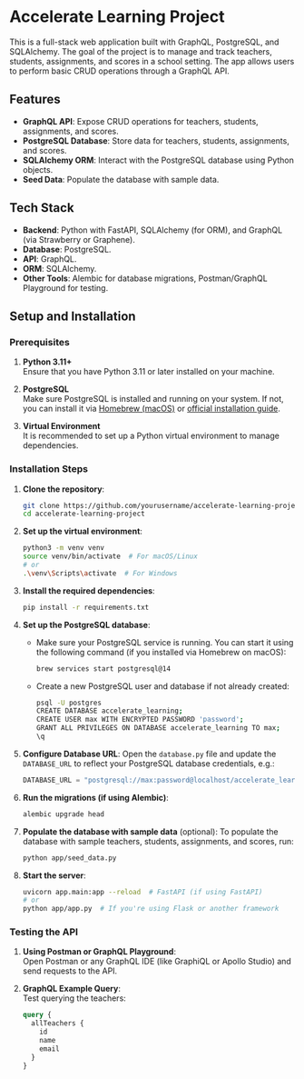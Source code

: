 # Accelerate Learning Project

This is a full-stack web application built with GraphQL, PostgreSQL, and SQLAlchemy. The goal of the project is to manage and track teachers, students, assignments, and scores in a school setting. The app allows users to perform basic CRUD operations through a GraphQL API.

## Features

- **GraphQL API**: Expose CRUD operations for teachers, students, assignments, and scores.
- **PostgreSQL Database**: Store data for teachers, students, assignments, and scores.
- **SQLAlchemy ORM**: Interact with the PostgreSQL database using Python objects.
- **Seed Data**: Populate the database with sample data.
  
## Tech Stack

- **Backend**: Python with FastAPI, SQLAlchemy (for ORM), and GraphQL (via Strawberry or Graphene).
- **Database**: PostgreSQL.
- **API**: GraphQL.
- **ORM**: SQLAlchemy.
- **Other Tools**: Alembic for database migrations, Postman/GraphQL Playground for testing.

## Setup and Installation

### Prerequisites

1. **Python 3.11+**  
   Ensure that you have Python 3.11 or later installed on your machine.
   
2. **PostgreSQL**  
   Make sure PostgreSQL is installed and running on your system. If not, you can install it via [Homebrew (macOS)](https://brew.sh/) or [official installation guide](https://www.postgresql.org/download/).

3. **Virtual Environment**  
   It is recommended to set up a Python virtual environment to manage dependencies.

### Installation Steps

1. **Clone the repository**:
    ```bash
    git clone https://github.com/yourusername/accelerate-learning-project.git
    cd accelerate-learning-project
    ```

2. **Set up the virtual environment**:
    ```bash
    python3 -m venv venv
    source venv/bin/activate  # For macOS/Linux
    # or
    .\venv\Scripts\activate  # For Windows
    ```

3. **Install the required dependencies**:
    ```bash
    pip install -r requirements.txt
    ```

4. **Set up the PostgreSQL database**:
    - Make sure your PostgreSQL service is running. You can start it using the following command (if you installed via Homebrew on macOS):
      ```bash
      brew services start postgresql@14
      ```

    - Create a new PostgreSQL user and database if not already created:
      ```bash
      psql -U postgres
      CREATE DATABASE accelerate_learning;
      CREATE USER max WITH ENCRYPTED PASSWORD 'password';
      GRANT ALL PRIVILEGES ON DATABASE accelerate_learning TO max;
      \q
      ```

5. **Configure Database URL**:
    Open the `database.py` file and update the `DATABASE_URL` to reflect your PostgreSQL database credentials, e.g.:
    ```python
    DATABASE_URL = "postgresql://max:password@localhost/accelerate_learning"
    ```

6. **Run the migrations (if using Alembic)**:
    ```bash
    alembic upgrade head
    ```

7. **Populate the database with sample data** (optional):
    To populate the database with sample teachers, students, assignments, and scores, run:
    ```bash
    python app/seed_data.py
    ```

8. **Start the server**:
    ```bash
    uvicorn app.main:app --reload  # FastAPI (if using FastAPI)
    # or
    python app/app.py  # If you're using Flask or another framework
    ```

### Testing the API

1. **Using Postman or GraphQL Playground**:  
   Open Postman or any GraphQL IDE (like GraphiQL or Apollo Studio) and send requests to the API.

2. **GraphQL Example Query**:  
   Test querying the teachers:
   ```graphql
   query {
     allTeachers {
       id
       name
       email
     }
   }
